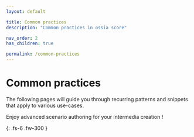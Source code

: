 ```yaml
---
layout: default

title: Common practices
description: "Common practices in ossia score"

nav_order: 2
has_children: true

permalink: /common-practices
---
```


# Common practices

The following pages will guide you through recurring patterns and snippets that apply to various use-cases.

Enjoy advanced scenario authoring for your intermedia creation !

{: .fs-6 .fw-300 }
